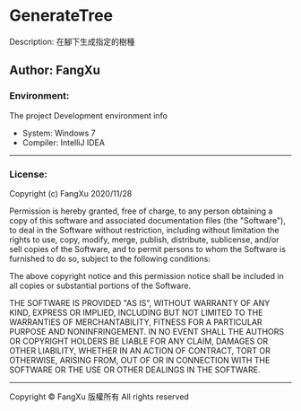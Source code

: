 # GenerateTree
Description: 在腳下生成指定的樹種

Author: FangXu
-------------

### Environment:

The project Development environment info
<ul>
    <li>System: Windows 7</li>
    <li>Compiler: IntelliJ IDEA</li>
</ul>

-------------

### License:

Copyright (c) FangXu 2020/11/28

Permission is hereby granted, free of charge, to any person obtaining a copy
of this software and associated documentation files (the "Software"), to deal
in the Software without restriction, including without limitation the rights
to use, copy, modify, merge, publish, distribute, sublicense, and/or sell
copies of the Software, and to permit persons to whom the Software is
furnished to do so, subject to the following conditions:

The above copyright notice and this permission notice shall be included in all
copies or substantial portions of the Software.

THE SOFTWARE IS PROVIDED "AS IS", WITHOUT WARRANTY OF ANY KIND, EXPRESS OR
IMPLIED, INCLUDING BUT NOT LIMITED TO THE WARRANTIES OF MERCHANTABILITY,
FITNESS FOR A PARTICULAR PURPOSE AND NONINFRINGEMENT. IN NO EVENT SHALL THE
AUTHORS OR COPYRIGHT HOLDERS BE LIABLE FOR ANY CLAIM, DAMAGES OR OTHER
LIABILITY, WHETHER IN AN ACTION OF CONTRACT, TORT OR OTHERWISE, ARISING FROM,
OUT OF OR IN CONNECTION WITH THE SOFTWARE OR THE USE OR OTHER DEALINGS IN THE
SOFTWARE.

-------------

Copyright ©  FangXu 版權所有 All rights reserved
